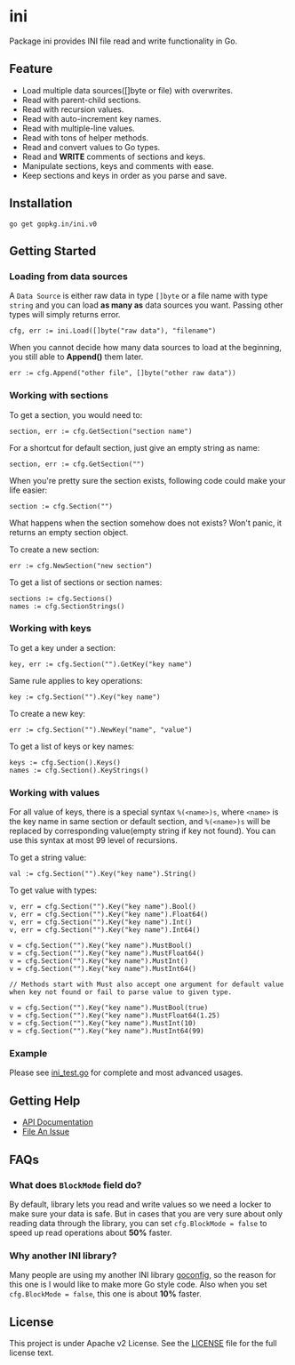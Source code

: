 ini
===

Package ini provides INI file read and write functionality in Go.

## Feature

- Load multiple data sources([]byte or file) with overwrites.
- Read with parent-child sections.
- Read with recursion values.
- Read with auto-increment key names.
- Read with multiple-line values.
- Read with tons of helper methods.
- Read and convert values to Go types.
- Read and **WRITE** comments of sections and keys.
- Manipulate sections, keys and comments with ease.
- Keep sections and keys in order as you parse and save.

## Installation

	go get gopkg.in/ini.v0

## Getting Started

### Loading from data sources

A `Data Source` is either raw data in type `[]byte` or a file name with type `string` and you can load **as many as** data sources you want. Passing other types will simply returns error.

	cfg, err := ini.Load([]byte("raw data"), "filename")

When you cannot decide how many data sources to load at the beginning, you still able to **Append()** them later.

	err := cfg.Append("other file", []byte("other raw data"))

### Working with sections

To get a section, you would need to:

	section, err := cfg.GetSection("section name")

For a shortcut for default section, just give an empty string as name:

	section, err := cfg.GetSection("")

When you're pretty sure the section exists, following code could make your life easier:

	section := cfg.Section("")

What happens when the section somehow does not exists? Won't panic, it returns an empty section object.

To create a new section:

	err := cfg.NewSection("new section")

To get a list of sections or section names:

	sections := cfg.Sections()
	names := cfg.SectionStrings()

### Working with keys

To get a key under a section:

	key, err := cfg.Section("").GetKey("key name")

Same rule applies to key operations:

	key := cfg.Section("").Key("key name")

To create a new key:

	err := cfg.Section("").NewKey("name", "value")

To get a list of keys or key names:

	keys := cfg.Section().Keys()
	names := cfg.Section().KeyStrings()

### Working with values

For all value of keys, there is a special syntax `%(<name>)s`, where `<name>` is the key name in same section or default section, and `%(<name>)s` will be replaced by corresponding value(empty string if key not found). You can use this syntax at most 99 level of recursions.

To get a string value:

	val := cfg.Section("").Key("key name").String()

To get value with types:

	v, err = cfg.Section("").Key("key name").Bool()
	v, err = cfg.Section("").Key("key name").Float64()
	v, err = cfg.Section("").Key("key name").Int()
	v, err = cfg.Section("").Key("key name").Int64()

	v = cfg.Section("").Key("key name").MustBool()
	v = cfg.Section("").Key("key name").MustFloat64()
	v = cfg.Section("").Key("key name").MustInt()
	v = cfg.Section("").Key("key name").MustInt64()

	// Methods start with Must also accept one argument for default value when key not found or fail to parse value to given type.

	v = cfg.Section("").Key("key name").MustBool(true)
	v = cfg.Section("").Key("key name").MustFloat64(1.25)
	v = cfg.Section("").Key("key name").MustInt(10)
	v = cfg.Section("").Key("key name").MustInt64(99)

### Example

Please see [ini_test.go](ini_test.go) for complete and most advanced usages.

## Getting Help

- [API Documentation](https://gowalker.org/gopkg.in/ini.v0)
- [File An Issue](https://github.com/go-ini/ini/issues/new)

## FAQs

### What does `BlockMode` field do?

By default, library lets you read and write values so we need a locker to make sure your data is safe. But in cases that you are very sure about only reading data through the library, you can set `cfg.BlockMode = false` to speed up read operations about **50%** faster.

### Why another INI library?

Many people are using my another INI library [goconfig](https://github.com/Unknwon/goconfig), so the reason for this one is I would like to make more Go style code. Also when you set `cfg.BlockMode = false`, this one is about **10%** faster.

## License

This project is under Apache v2 License. See the [LICENSE](LICENSE) file for the full license text.
